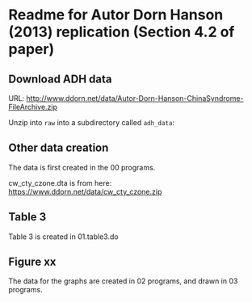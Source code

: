 
# Readme for Autor Dorn Hanson (2013) replication (Section 4.2 of paper)

## Download ADH data

URL: http://www.ddorn.net/data/Autor-Dorn-Hanson-ChinaSyndrome-FileArchive.zip

Unzip into `raw` into a subdirectory called `adh_data`:

## Other data creation

The data is first created in the 00 programs.

cw_cty_czone.dta is from here: https://www.ddorn.net/data/cw_cty_czone.zip

## Table 3

Table 3 is created in 01.table3.do

## Figure xx

The data for the graphs are created in 02 programs, and drawn in 03 programs.
